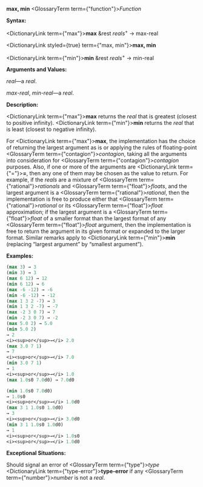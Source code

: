 **max, min** <GlossaryTerm  term={"function"}><i>Function</i></GlossaryTerm> 



**Syntax:** 



<DictionaryLink  term={"max"}><b>max</b></DictionaryLink> &amp;rest *reals*<sup>+</sup> → max-real 







 



 



<DictionaryLink styled={true} term={"max, min"}><b>max, min</b></DictionaryLink> 



<DictionaryLink  term={"min"}><b>min</b></DictionaryLink> &amp;rest *reals*<sup>+</sup> → min-real 



**Arguments and Values:** 



*real*—a *real*. 



*max-real*, *min-real*—a *real*. 



**Description:** 



<DictionaryLink  term={"max"}><b>max</b></DictionaryLink> returns the *real* that is greatest (closest to positive infinity). <DictionaryLink  term={"min"}><b>min</b></DictionaryLink> returns the *real* that is least (closest to negative infinity). 



For <DictionaryLink  term={"max"}><b>max</b></DictionaryLink>, the implementation has the choice of returning the largest argument as is or applying the rules of floating-point <GlossaryTerm  term={"contagion"}><i>contagion</i></GlossaryTerm>, taking all the arguments into consideration for <GlossaryTerm  term={"contagion"}><i>contagion</i></GlossaryTerm> purposes. Also, if one or more of the arguments are <DictionaryLink  term={"="}><b>=</b></DictionaryLink>, then any one of them may be chosen as the value to return. For example, if the *reals* are a mixture of <GlossaryTerm  term={"rational"}><i>rationals</i></GlossaryTerm> and <GlossaryTerm  term={"float"}><i>floats</i></GlossaryTerm>, and the largest argument is a <GlossaryTerm  term={"rational"}><i>rational</i></GlossaryTerm>, then the implementation is free to produce either that <GlossaryTerm  term={"rational"}><i>rational</i></GlossaryTerm> or its <GlossaryTerm  term={"float"}><i>float</i></GlossaryTerm> approximation; if the largest argument is a <GlossaryTerm  term={"float"}><i>float</i></GlossaryTerm> of a smaller format than the largest format of any <GlossaryTerm  term={"float"}><i>float</i></GlossaryTerm> argument, then the implementation is free to return the argument in its given format or expanded to the larger format. Similar remarks apply to <DictionaryLink  term={"min"}><b>min</b></DictionaryLink> (replacing “largest argument” by “smallest argument”). 



**Examples:**
```lisp
(max 3) → 3 
(min 3) → 3 
(max 6 12) → 12 
(min 6 12) → 6 
(max -6 -12) → -6 
(min -6 -12) → -12 
(max 1 3 2 -7) → 3 
(min 1 3 2 -7) → -7 
(max -2 3 0 7) → 7 
(min -2 3 0 7) → -2 
(max 5.0 2) → 5.0 
(min 5.0 2) 
→ 2 
<i><sup>or</sup>→</i> 2.0 
(max 3.0 7 1) 
→ 7 
<i><sup>or</sup>→</i> 7.0 
(min 3.0 7 1) 
→ 1 
<i><sup>or</sup>→</i> 1.0 
(max 1.0s0 7.0d0) → 7.0d0 

(min 1.0s0 7.0d0) 
→ 1.0s0 
<i><sup>or</sup>→</i> 1.0d0 
(max 3 1 1.0s0 1.0d0) 
→ 3 
<i><sup>or</sup>→</i> 3.0d0 
(min 3 1 1.0s0 1.0d0) 
→ 1 
<i><sup>or</sup>→</i> 1.0s0 
<i><sup>or</sup>→</i> 1.0d0 
```
**Exceptional Situations:** 



Should signal an error of <GlossaryTerm  term={"type"}><i>type</i></GlossaryTerm> <DictionaryLink  term={"type-error"}><b>type-error</b></DictionaryLink> if any <GlossaryTerm  term={"number"}><i>number</i></GlossaryTerm> is not a *real*. 




